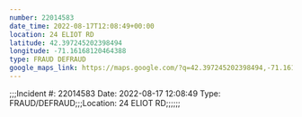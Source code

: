 ```yaml
---
number: 22014583
date_time: 2022-08-17T12:08:49+00:00
location: 24 ELIOT RD
latitude: 42.397245202398494
longitude: -71.16168120464388
type: FRAUD DEFRAUD
google_maps_link: https://maps.google.com/?q=42.397245202398494,-71.16168120464388
---
```


;;;Incident #: 22014583   Date: 2022-08-17 12:08:49    Type: FRAUD/DEFRAUD;;;Location: 24 ELIOT RD;;;;;;

